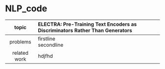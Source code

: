 # NLP_code
| topic | ELECTRA: Pre-Training Text Encoders as Discriminators Rather Than Generators  |
|:------:|:-----|
|problems| firstline <br>secondline|
|related work|hdjfhd|
